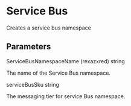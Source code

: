 # Service Bus

Creates a service bus namespace

## Parameters

ServiceBusNamespaceName (rexazxred) string

The name of the Service Bus namespace.

serviceBusSku string

The messaging tier for service Bus namespace.
